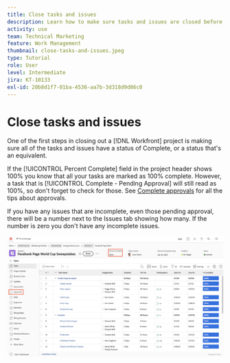 ```yaml
---
title: Close tasks and issues
description: Learn how to make sure tasks and issues are closed before you close out a project in [!DNL  Workfront].
activity: use
team: Technical Marketing
feature: Work Management
thumbnail: close-tasks-and-issues.jpeg
type: Tutorial
role: User
level: Intermediate
jira: KT-10133
exl-id: 20b8d1f7-01ba-4536-aa7b-3d318d9d86c0
---
```

# Close tasks and issues

One of the first steps in closing out a [!DNL Workfront] project is making sure all of the tasks and issues have a status of Complete, or a status that's an equivalent.

If the [!UICONTROL Percent Complete] field in the project header shows 100% you know that all your tasks are marked as 100% complete. However, a task that is [!UICONTROL Complete - Pending Approval] will still read as 100%, so don't forget to check for those. See [Complete approvals](https://experienceleague.adobe.com/docs/workfront-learn/tutorials-workfront/manage-work/close-a-project/complete-approvals.html) for all the tips about approvals.

If you have any issues that are incomplete, even those pending approval, there will be a number next to the Issues tab showing how many. If the number is zero you don't have any incomplete issues.

![Project displaying [!UICONTROL Percent Complete] and open issues](assets/close-tasks-and-issues.png)
